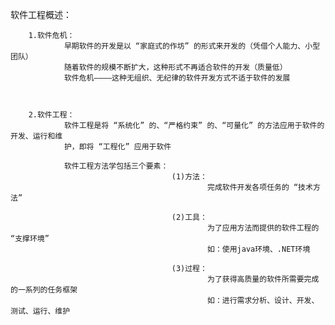 软件工程概述：


		1.软件危机：
				早期软件的开发是以 “家庭式的作坊” 的形式来开发的（凭借个人能力、小型团队）
				随着软件的规模不断扩大，这种形式不再适合软件的开发（质量低）
				软件危机————这种无组织、无纪律的软件开发方式不适于软件的发展				

 

		2.软件工程：
				软件工程是将 “系统化” 的、“严格约束” 的、“可量化” 的方法应用于软件的开发、运行和维
				护，即将 “工程化” 应用于软件

				软件工程方法学包括三个要素：
										(1)方法：
												完成软件开发各项任务的 “技术方法”

										(2)工具：
												为了应用方法而提供的软件工程的 “支撑环境”
												如：使用java环境、.NET环境

										(3)过程：
												为了获得高质量的软件所需要完成的一系列的任务框架
												如：进行需求分析、设计、开发、测试、运行、维护